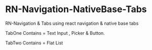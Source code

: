 # RN-Navigation-NativeBase-Tabs
RN-Navigation &amp; Tabs using react navigation &amp; native base tabs

TabOne Contains = Text Input , Picker & Button.

TabTwo Contains = Flat List
